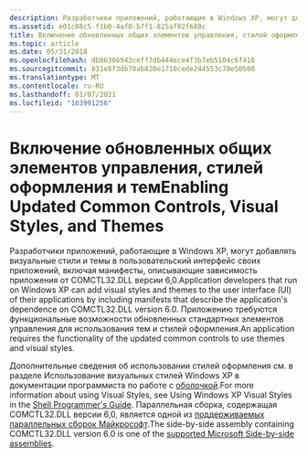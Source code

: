 ```yaml
---
description: Разработчики приложений, работающие в Windows XP, могут добавлять визуальные стили и темы в пользовательский интерфейс своих приложений, включая манифесты, которые описывают приложения, связанные с COMCTL32.DLL версии 6,0.
ms.assetid: e01c08c5-f1b0-4af0-b7f1-825af02f688c
title: Включение обновленных общих элементов управления, стилей оформления и тем
ms.topic: article
ms.date: 05/31/2018
ms.openlocfilehash: db86306943ceff7db444ece4f3b7eb5104c6f416
ms.sourcegitcommit: 831e8f3db78ab820e1710cede244553c70e50500
ms.translationtype: MT
ms.contentlocale: ru-RU
ms.lasthandoff: 01/07/2021
ms.locfileid: "103991256"
---
```

# <a name="enabling-updated-common-controls-visual-styles-and-themes"></a><span data-ttu-id="db47b-103">Включение обновленных общих элементов управления, стилей оформления и тем</span><span class="sxs-lookup"><span data-stu-id="db47b-103">Enabling Updated Common Controls, Visual Styles, and Themes</span></span>

<span data-ttu-id="db47b-104">Разработчики приложений, работающие в Windows XP, могут добавлять визуальные стили и темы в пользовательский интерфейс своих приложений, включая манифесты, описывающие зависимость приложения от COMCTL32.DLL версии 6,0.</span><span class="sxs-lookup"><span data-stu-id="db47b-104">Application developers that run on Windows XP can add visual styles and themes to the user interface (UI) of their applications by including manifests that describe the application's dependence on COMCTL32.DLL version 6.0.</span></span> <span data-ttu-id="db47b-105">Приложению требуются функциональные возможности обновленных стандартных элементов управления для использования тем и стилей оформления.</span><span class="sxs-lookup"><span data-stu-id="db47b-105">An application requires the functionality of the updated common controls to use themes and visual styles.</span></span>

<span data-ttu-id="db47b-106">Дополнительные сведения об использовании стилей оформления см. в разделе Использование визуальных стилей Windows XP в документации программиста по работе с [оболочкой](/previous-versions/windows/desktop/legacy/bb776778(v=vs.85)).</span><span class="sxs-lookup"><span data-stu-id="db47b-106">For more information about using Visual Styles, see Using Windows XP Visual Styles in the [Shell Programmer's Guide](/previous-versions/windows/desktop/legacy/bb776778(v=vs.85)).</span></span> <span data-ttu-id="db47b-107">Параллельная сборка, содержащая COMCTL32.DLL версии 6,0, является одной из [поддерживаемых параллельных сборок Майкрософт](supported-microsoft-side-by-side-assemblies.md).</span><span class="sxs-lookup"><span data-stu-id="db47b-107">The side-by-side assembly containing COMCTL32.DLL version 6.0 is one of the [supported Microsoft Side-by-side assemblies](supported-microsoft-side-by-side-assemblies.md).</span></span>

 

 
